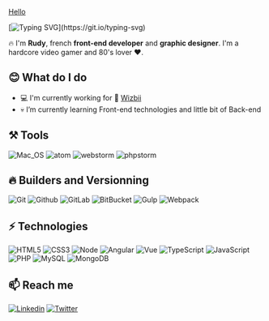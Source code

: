 <!--
**xRdev38/xRdev38** is a ✨ _special_ ✨ repository because its `README.md` (this file) appears on your GitHub profile.

I'm Rudy, Front-end development and graphic designer. I'm a hardcore video gamer. Player forever !

- 🔭 I’m currently working on ...
- 🌱 I’m currently learning ...
- 👯 I’m looking to collaborate on ...
- 🤔 I’m looking for help with ...
- 💬 Ask me about ...
- 📫 How to reach me: ...
- 😄 Pronouns: ...
- ⚡ Fun fact: ...
-->
<p align="center">
  
[Hello](/assets/images/spacer.png)

[![Typing SVG](https://readme-typing-svg.herokuapp.com?font=Major+Mono+Display&size=31&color=000000&background=FFE809&center=true&vCenter=true&width=600&lines=Welcome+here++!;Ready+to+play+and+code+!)](https://git.io/typing-svg)

  🔥 I'm **Rudy**, french **front-end developer** and **graphic designer**. I'm a hardcore video gamer and 80's lover ❤️.
 
</p>


## 😊 What do I do
- 💻 I'm currently working for 🐝 [Wizbii](https://github.com/wizbii)
- 💀 I’m currently learning Front-end technologies and little bit of Back-end

## ⚒️ Tools
![Mac_OS](https://img.shields.io/badge/-Mac_OS-999999?logo=Apple&style=flat-square&logoColor=white) ![atom](https://img.shields.io/badge/-Atom-66595C?logo=Atom&style=flat-square&logoColor=white) ![webstorm](https://img.shields.io/badge/-Webstorm-000000?logo=WebStorm&style=flat-square&logoColor=white) ![phpstorm](https://img.shields.io/badge/-Phpstorm-291F42?logo=Phpstorm&style=flat-square&logoColor=white)

## 🔥 Builders and Versionning
![Git](https://img.shields.io/badge/-Git-F05032?logo=Git&style=flat-square&logoColor=white) ![Github](https://img.shields.io/badge/-Github-181717?logo=Github&style=flat-square&logoColor=white) ![GitLab](https://img.shields.io/badge/-GitLab-FCA121?style=flat-square&logo=gitlab) ![BitBucket](https://img.shields.io/badge/-BitBucket-darkblue?style=flat-square&logo=bitbucket) ![Gulp](https://img.shields.io/badge/-Gulp-D34A47?logo=Gulp&style=flat-square&logoColor=white) ![Webpack](https://img.shields.io/badge/-webpack-1C78C0?logo=Webpack&style=flat-square&logoColor=white)

## ⚡ Technologies

![HTML5](https://img.shields.io/badge/-HTML5-E34F26?style=flat-square&logo=html5&logoColor=white) ![CSS3](https://img.shields.io/badge/-CSS3-1572B6?style=flat-square&logo=css3) ![Node](https://img.shields.io/badge/-Node-3C873A?logo=Node.js&style=flat-square&logoColor=white) ![Angular](https://img.shields.io/badge/-Angular-DD1B16?logo=Angular&style=flat-square&logoColor=white) ![Vue](https://img.shields.io/badge/-Vue-42b883?logo=Vue.js&style=flat-square&logoColor=white) ![TypeScript](https://img.shields.io/badge/-Typescript-007ACC?logo=Typescript&style=flat-square&logoColor=white) ![JavaScript](https://img.shields.io/badge/-JavaScript-000000?style=flat-square&logo=javascript)
![PHP](https://img.shields.io/badge/-PHP-8993BE?style=flat-square&logo=php&logoColor=white) ![MySQL](https://img.shields.io/badge/-MySQL-00758F?style=flat-square&logo=mysql&logoColor=white) ![MongoDB](https://img.shields.io/badge/-MongoDB-049024?style=flat-square&logo=mongodb&logoColor=white)


## 📫  Reach me

[![Linkedin](https://img.shields.io/badge/-Linkedin-0A66C2?style=flat-square&logo=linkedin&logoColor=white)](https://www.linkedin.com/in/rudy-nosile/) [![Twitter](https://img.shields.io/badge/-Twitter-1DA1F2?style=flat-square&logo=twitter&logoColor=white)](https://twitter.com/RudyXxdevxX)
